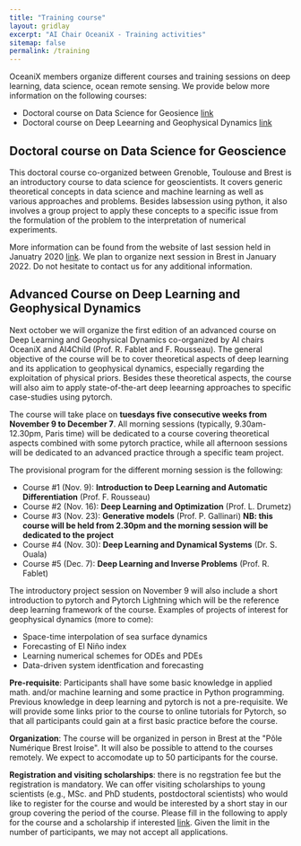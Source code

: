 ```yaml
---
title: "Training course"
layout: gridlay
excerpt: "AI Chair OceaniX - Training activities"
sitemap: false
permalink: /training
---
```


OceaniX members organize different courses and training sessions on deep learning, data science, ocean remote sensing. We provide below more information on the following courses:
- Doctoral course on Data Science for Geosience [link](#doctoral-course-on-data-science-for-geoscience)
- Doctoral course on Deep Leearning and Geophysical Dynamics [link](#advanced-course-on-deep-learning-and-geophysical-dynamics)

## Doctoral course on Data Science for Geoscience
This doctoral course co-organized between Grenoble, Toulouse and Brest is an introductory course to data science for geoscientists. It covers generic theoretical concepts in data science and machine learning as well as various approaches and problems. Besides labsession using python, it also involves a group project to apply these concepts to a specific issue from the formulation of the problem to the interpretation of numerical experiments.

More information can be found from the website of last session held in Januatry 2020 [link](https://dsg2020.wordpress.com/). 
We plan to organize next session in Brest in January 2022. Do not hesitate to contact us for any additional information.

## Advanced Course on Deep Learning and Geophysical Dynamics
Next october we will organize the first edition of an advanced course on Deep Learning and Geophysical Dynamics co-organized by AI chairs OceaniX and AI4Child (Prof. R. Fablet and F. Rousseau). The general objective of the course will be to cover theoretical aspects of deep learning and its application to geophysical dynamics, especially regarding the exploitation of physical priors. Besides these theoretical aspects, the course will also aim to apply state-of-the-art deep leearning approaches to specific case-studies using pytorch.

The course will take place on **tuesdays five consecutive weeks from November 9 to December 7**. All morning sessions (typically, 9.30am-12.30pm, Paris time) will be dedicated to a course covering theoretical aspects combined with some pytorch practice, while all afternoon sessions will be dedicated to an advanced practice through a specific team project.

The provisional program for the different morning session is the following:
- Course #1 (Nov. 9): **Introduction to Deep Learning and Automatic Differentiation** (Prof. F. Rousseau)
- Course #2 (Nov. 16): **Deep Learning and Optimization** (Prof. L. Drumetz)
- Course #3 (Nov. 23): **Generative models** (Prof. P. Gallinari) **NB: this course will be held from 2.30pm and the morning session will be dedicated to the project**
- Course #4 (Nov. 30): **Deep Learning and Dynamical Systems** (Dr. S. Ouala)
- Course #5 (Dec. 7): **Deep Learning and Inverse Problems** (Prof. R. Fablet)

The introductory project session on November 9 will also include a short introduction to pytorch and Pytorch Lightning which will be the reference deep learning framework of the course. Examples of projects of interest for geophysical dynamics (more to come):
- Space-time interpolation of sea surface dynamics
- Forecasting of El Niño index
- Learning numerical schemes for ODEs and PDEs
- Data-driven system identfication and forecasting

**Pre-requisite**: Participants shall have some basic knowledge in applied math. and/or machine learning and some practice in Python programming. Previous knowledge in deep learning and pytorch is not a pre-requisite. We will provide some links prior to the course to online tutorials for Pytorch, so that all participants could gain at a first basic practice before the course. 

**Organization**: The course will be organized in person in Brest at the "Pôle Numérique Brest Iroise". It will also be possible to attend to the courses remotely. We expect to accomodate up to 50 participants for the course. 

**Registration and visiting scholarships**: there is no regstration fee but the registration is mandatory. We can offer visiting scholarships to young scientists (e.g., MSc. and PhD students, postdoctoral scientists) who would like to register for the course and would be interested by a short stay in our group covering the period of the course. Please fill in the following to apply for the course and a scholarship if interested [link](https://forms.gle/nt3469TKLdw7Fog99). Given the limit in the number of participants, we may not accept all applications. 

